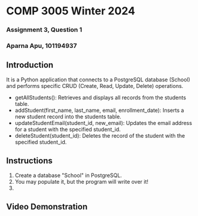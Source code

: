 # COMP 3005 Winter 2024
### Assignment 3, Question 1
### Aparna Apu, 101194937

## Introduction
It is a Python application that connects to a PostgreSQL database (School) and performs specific CRUD (Create, Read, Update, Delete) operations.
- getAllStudents(): Retrieves and displays all records from the students table.
- addStudent(first_name, last_name, email, enrollment_date): Inserts a new student record into the students table.
- updateStudentEmail(student_id, new_email): Updates the email address for a student with the specified student_id.
- deleteStudent(student_id): Deletes the record of the student with the specified student_id.

## Instructions
1. Create a database "School" in PostgreSQL.
  1. You may populate it, but the program will write over it!
2.

## Video Demonstration
